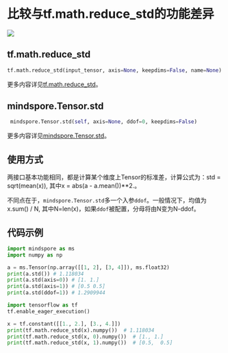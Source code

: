 # 比较与tf.math.reduce_std的功能差异

<a href="https://gitee.com/mindspore/docs/blob/master/docs/mindspore/source_zh_cn/note/api_mapping/tensorflow_diff/TensorStd.md" target="_blank"><img src="https://mindspore-website.obs.cn-north-4.myhuaweicloud.com/website-images/master/resource/_static/logo_source.png"></a>

## tf.math.reduce_std

```python
tf.math.reduce_std(input_tensor, axis=None, keepdims=False, name=None)
```

更多内容详见[tf.math.reduce_std](https://www.tensorflow.org/versions/r1.15/api_docs/python/tf/math/reduce_std)。

## mindspore.Tensor.std

```python
 mindspore.Tensor.std(self, axis=None, ddof=0, keepdims=False)
```

更多内容详见[mindspore.Tensor.std](https://mindspore.cn/docs/zh-CN/master/api_python/mindspore/Tensor/mindspore.Tensor.std.html#mindspore.Tensor.std)。

## 使用方式

两接口基本功能相同，都是计算某个维度上Tensor的标准差，计算公式为：std = sqrt(mean(x)), 其中x = abs(a - a.mean())**2.。

不同点在于，`mindspore.Tensor.std`多一个入参`ddof`。一般情况下，均值为x.sum() / N, 其中N=len(x)，如果`ddof`被配置，分母将由N变为N-ddof。

## 代码示例

```python
import mindspore as ms
import numpy as np

a = ms.Tensor(np.array([[1, 2], [3, 4]]), ms.float32)
print(a.std()) # 1.118034
print(a.std(axis=0)) # [1. 1.]
print(a.std(axis=1)) # [0.5 0.5]
print(a.std(ddof=1)) # 1.2909944

import tensorflow as tf
tf.enable_eager_execution()

x = tf.constant([[1., 2.], [3., 4.]])
print(tf.math.reduce_std(x).numpy())  # 1.118034
print(tf.math.reduce_std(x, 0).numpy())  # [1., 1.]
print(tf.math.reduce_std(x, 1).numpy())  # [0.5,  0.5]
```
